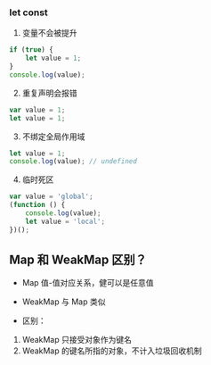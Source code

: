 ### let const

1. 变量不会被提升

```js
if (true) {
	let value = 1;
}
console.log(value);
```

2. 重复声明会报错

```js
var value = 1;
let value = 1;
```

3. 不绑定全局作用域

```js
let value = 1;
console.log(value); // undefined
```

4. 临时死区

```js
var value = 'global';
(function () {
	console.log(value);
	let value = 'local';
})();
```

## Map 和 WeakMap 区别？

- Map 值-值对应关系，健可以是任意值

* WeakMap 与 Map 类似

* 区别：

1.  WeakMap 只接受对象作为键名
2.  WeakMap 的键名所指的对象，不计入垃圾回收机制
